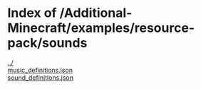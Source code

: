 # Index of /Additional-Minecraft/examples/resource-pack/sounds

[../](./../)  
[music_definitions.json](./music_definitions.json)  
[sound_definitions.json](./sound_definitions.json)  
